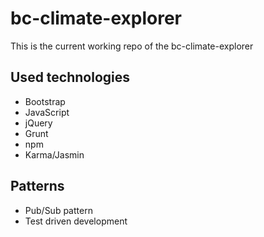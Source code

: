 # bc-climate-explorer
This is the current working repo of the bc-climate-explorer

## Used technologies
- Bootstrap
- JavaScript
- jQuery
- Grunt
- npm
- Karma/Jasmin

## Patterns
- Pub/Sub pattern
- Test driven development
